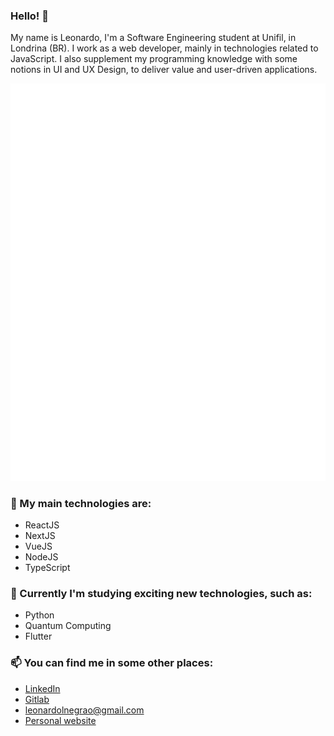### Hello! 👋

My name is Leonardo, I'm a Software Engineering student at Unifil, in Londrina (BR). I work as a web developer, mainly in technologies related to JavaScript. I also supplement my programming knowledge with some notions in UI and UX Design, to deliver value and user-driven applications.

![Metrics](https://github.com/leonardonegrao/leonardonegrao/blob/main/github-metrics.svg)

### 💎 My main technologies are:
- ReactJS
- NextJS
- VueJS
- NodeJS
- TypeScript

### 🌱 Currently I'm studying exciting new technologies, such as:
- Python
- Quantum Computing
- Flutter

### 📫 You can find me in some other places:
- [LinkedIn](https://www.linkedin.com/in/leonardonegrão)
- [Gitlab](https://gitlab.com/leonardonegrao)
- [leonardolnegrao@gmail.com](mailto:leonardolnegrao@gmail.com)
- [Personal website](https://leonardonegrao.com)
